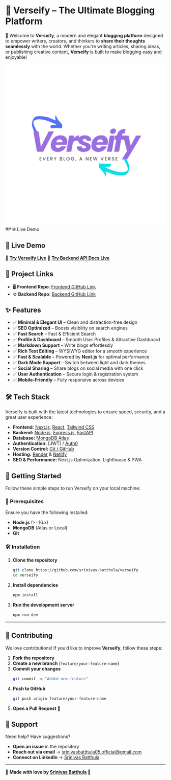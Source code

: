 # 📖 Verseify – The Ultimate Blogging Platform

🚀 Welcome to **Verseify**, a modern and elegant **blogging platform** designed to empower writers, creators, and thinkers to **share their thoughts seamlessly** with the world. Whether you're writing articles, sharing ideas, or publishing creative content, **Verseify** is built to make blogging easy and enjoyable!

![Verseify Banner](https://github.com/srinivas-batthula/verseify/blob/main/public/verseify.png)## 🌐 Live Demo  


## 🚀 Live Demo
🔗 **[Try Verseify Live](https://verseify.netlify.app)**
🔗 **[Try Backend API Docs Live](https://verseify-backend.onrender.com/api-docs)**


## 🔗 Project Links
- 🖥️ **Frontend Repo**: [Frontend GitHub Link](https://github.com/srinivas-batthula/verseify)
- ⚙️ **Backend Repo**: [Backend GitHub Link](https://github.com/srinivas-batthula/verseify_backend)


## ✨ Features

- ✅ **Minimal & Elegant UI** – Clean and distraction-free design
- ✅ **SEO Optimized** – Boosts visibility on search engines
- ✅ **Fast Search** – Fast & Efficient Search
- ✅ **Profile & Dashboard** – Smooth User Profiles & Attractive Dashboard
- ✅ **Markdown Support** – Write blogs effortlessly
- ✅ **Rich Text Editing** – WYSIWYG editor for a smooth experience
- ✅ **Fast & Scalable** – Powered by **Next.js** for optimal performance
- ✅ **Dark Mode Support** – Switch between light and dark themes
- ✅ **Social Sharing** – Share blogs on social media with one click
- ✅ **User Authentication** – Secure login & registration system
- ✅ **Mobile-Friendly** – Fully responsive across devices

## 🛠️ Tech Stack

Verseify is built with the latest technologies to ensure speed, security, and a great user experience:

- **Frontend:** [Next.js](https://nextjs.org), [React](https://react.dev), [Tailwind CSS](https://tailwindcss.com)
- **Backend:** [Node.js](https://nodejs.org), [Express.js](https://expressjs.com), [FastAPI](https://fastapi.com)
- **Database:** [MongoDB Atlas](https://www.mongodb.com/atlas/database)
- **Authentication:** [JWT] / [Auth0](https://auth0.com)
- **Version Control:** [Git / GitHub](https://github.com)
- **Hosting:** [Render](https://render.com) & [Netlify](https://app.netlify.com)
- **SEO & Performance:** Next.js Optimization, Lighthouse & PWA

## 🚀 Getting Started

Follow these simple steps to run Verseify on your local machine:

### 🔧 Prerequisites

Ensure you have the following installed:

- **Node.js** (>=16.x)
- **MongoDB** (Atlas or Local)
- **Git**

### 🛠️ Installation

1. **Clone the repository**
   ```bash
   git clone https://github.com/srinivas-batthula/verseify
   cd verseify
   
2. **Install dependencies**
   ```bash
   npm install
   
3. **Run the development server**
   ```bash
   npm run dev

---

## 📌 Contributing  

We love contributions! If you’d like to improve **Verseify**, follow these steps:  

1. **Fork the repository**  
2. **Create a new branch** (`feature/your-feature-name`)  
3. **Commit your changes**  
   ```bash
   git commit -m "Added new feature"
4. **Push to GitHub**  
   ```bash
   git push origin feature/your-feature-name
5. **Open a Pull Request 🎉**
   

## 📩 Support  

Need help?  Have suggestions?  

- **Open an issue** in the repository  
- **Reach out via email** → [srinivasbatthula05.official@gmail.com](mailto:srinivasbatthula05.official@gmail.com)  
- **Connect on LinkedIn** → [Srinivas Batthula](https://linkedin.com/in/srinivas-batthula)  

---

💙 **Made with love by [Srinivas Batthula](https://github.com/srinivas-batthula) 🚀**  
